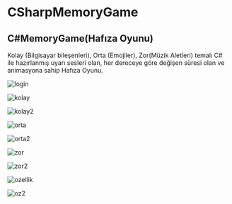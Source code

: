 # CSharpMemoryGame
## C#MemoryGame(Hafıza Oyunu)
Kolay (Bilgisayar bileşenleri), Orta (Emojiler), Zor(Müzik Aletleri) temalı C# ile hazırlanmış 
uyarı sesleri olan, her dereceye göre değişen süresi olan ve animasyona sahip Hafıza Oyunu.

![login](https://user-images.githubusercontent.com/57104731/119360739-9af75380-bcb3-11eb-9b85-f5fd657aaf4b.png)


![kolay](https://user-images.githubusercontent.com/57104731/119360780-a6e31580-bcb3-11eb-8d86-d246ef47c148.png)

![kolay2](https://user-images.githubusercontent.com/57104731/119360821-b06c7d80-bcb3-11eb-83f4-65e960e8aa09.png)

![orta](https://user-images.githubusercontent.com/57104731/119360850-b9f5e580-bcb3-11eb-9964-8a4b45787afa.png)

![orta2](https://user-images.githubusercontent.com/57104731/119360900-c24e2080-bcb3-11eb-8c09-bea1d774220c.png)

![zor](https://user-images.githubusercontent.com/57104731/119360928-ca0dc500-bcb3-11eb-95c9-9e96ccac3c9b.png)

![zor2](https://user-images.githubusercontent.com/57104731/119360962-d2660000-bcb3-11eb-8787-8d1e6242d0ec.png)


![ozellik](https://user-images.githubusercontent.com/57104731/119360996-dbef6800-bcb3-11eb-8186-fd5d8fa95118.png)

![oz2](https://user-images.githubusercontent.com/57104731/119361023-e14cb280-bcb3-11eb-8620-1aa721cb150b.png)
